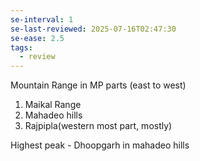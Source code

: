 ```yaml
---
se-interval: 1
se-last-reviewed: 2025-07-16T02:47:30
se-ease: 2.5
tags:
  - review
---
```

Mountain Range  in MP
parts (east to west)
1. Maikal Range
2. Mahadeo hills
3. Rajpipla(western most part, mostly)

Highest peak - Dhoopgarh in mahadeo hills
